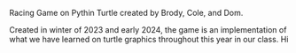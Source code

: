 Racing Game on Pythin Turtle created by Brody, Cole, and Dom.

Created in winter of 2023 and early 2024, the game is an implementation of what we have learned on turtle graphics throughout this year in our class.
Hi

